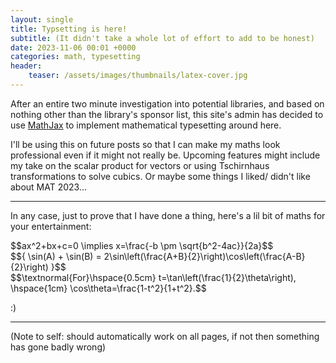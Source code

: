 ```yaml
---
layout: single
title: Typsetting is here!
subtitle: (It didn't take a whole lot of effort to add to be honest)
date: 2023-11-06 00:01 +0000
categories: math, typesetting
header:
    teaser: /assets/images/thumbnails/latex-cover.jpg
---
```

After an entire two minute investigation into potential libraries, and based on nothing other than the library's sponsor list, this site's admin has decided to use <a href="http://www.mathjax.org/" target="_blank">MathJax</a> to implement mathematical typesetting around here.

I'll be using this on future posts so that I can make my maths look professional even if it might not really be. Upcoming features might include my take on the scalar product for vectors or using Tschirnhaus transformations to solve cubics. Or maybe some things I liked/ didn't like about MAT 2023...

---

In any case, just to prove that I have done a thing, here's a lil bit of maths for your entertainment:

<div>
$$ax^2+bx+c=0 \implies x=\frac{-b \pm \sqrt{b^2-4ac}}{2a}$$
</div>

<div>
$${ \sin(A) + \sin(B) = 2\sin\left(\frac{A+B}{2}\right)\cos\left(\frac{A-B}{2}\right) }$$
</div>

<div>
$$\textnormal{For}\hspace{0.5cm} t=\tan\left(\frac{1}{2}\theta\right), \hspace{1cm} \cos\theta=\frac{1-t^2}{1+t^2}.$$
</div>


:)

---

(Note to self: should automatically work on all pages, if not then something has gone badly wrong)
